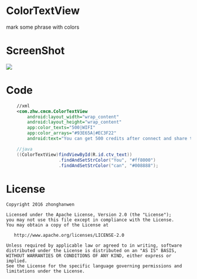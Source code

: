 # ColorTextView
mark some phrase with colors

# ScreenShot
![](https://github.com/zhonghanwen/ColorTextView/blob/master/img/wx_20161013205939.png)

# Code
```xml
    //xml
    <com.zhw.cmcm.ColorTextView
        android:layout_width="wrap_content"
        android:layout_height="wrap_content"
        app:color_texts="500|WIFI"
        app:color_arrays="#93E65A|#EC3F22"
        android:text="You can get 500 credits after connect and share the WIFI"/>
```

```java
    //java
    ((ColorTextView)findViewById(R.id.ctv_text))
                    .findAndSetStrColor("You", "#ff8000")
                    .findAndSetStrColor("can", "#008888");
```

# License

    Copyright 2016 zhonghanwen
    
    Licensed under the Apache License, Version 2.0 (the "License");
    you may not use this file except in compliance with the License.
    You may obtain a copy of the License at
    
       http://www.apache.org/licenses/LICENSE-2.0
    
    Unless required by applicable law or agreed to in writing, software
    distributed under the License is distributed on an "AS IS" BASIS,
    WITHOUT WARRANTIES OR CONDITIONS OF ANY KIND, either express or implied.
    See the License for the specific language governing permissions and
    limitations under the License.
